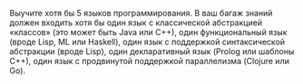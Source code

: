 Выучите хотя бы 5 языков программирования. В ваш багаж знаний должен входить хотя бы один язык с классической абстракцией «классов» (это может быть Java или С++), один функциональный язык (вроде Lisp, ML или Haskell), один язык с поддержкой синтаксической абстракции (вроде Lisp), один декларативный язык (Prolog или шаблоны С++), один язык с продвинутой поддержкой параллелизма (Clojure или Go).